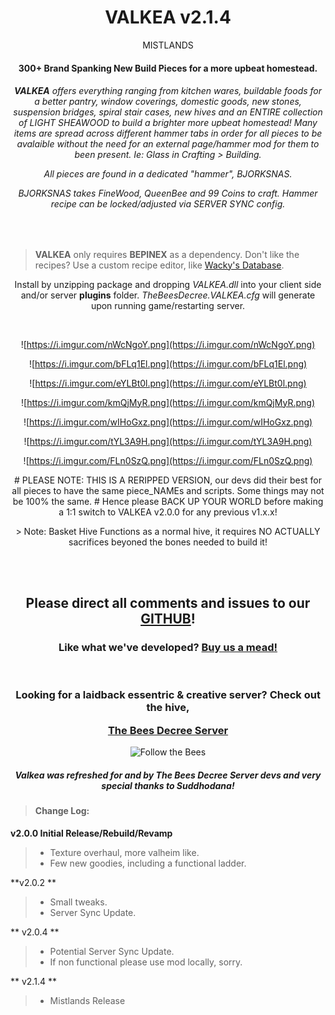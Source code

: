 <center>  
 
# VALKEA v2.1.4
MISTLANDS 

   

#### 300+ Brand Spanking New Build Pieces for a more upbeat homestead.  

 
  <h6> 
  
**VALKEA** offers everything ranging from kitchen wares, buildable foods for a better pantry, window coverings, domestic goods, new stones,
suspension bridges, spiral stair cases, new hives and an ENTIRE collection of LIGHT SHEAWOOD to build a brighter more upbeat homestead!
Many items are spread across different hammer tabs in order for all pieces to be avalaible without the need for an external page/hammer mod for them to been present. Ie: Glass in Crafting > Building.
   


All pieces are found in a dedicated "hammer", *BJORKSNAS*.  

*BJORKSNAS* takes FineWood, QueenBee and 99 Coins to craft. 
Hammer recipe can be locked/adjusted via SERVER SYNC config.  
</h6>

</center>
<br>


>**VALKEA** only requires **BEPINEX** as a dependency. 
 Don't like the recipes? Use a custom recipe editor, like [Wacky's Database](https://valheim.thunderstore.io/package/WackyMole/WackysDatabase/).
  
<p><center>

Install by unzipping package and dropping *VALKEA.dll* into your client side and/or server **plugins** folder.
*TheBeesDecree.VALKEA.cfg* will generate upon running game/restarting server.  
<center><br> 
	
﻿![https://i.imgur.com/nWcNgoY.png](https://i.imgur.com/nWcNgoY.png)  

﻿![https://i.imgur.com/bFLq1El.png](https://i.imgur.com/bFLq1El.png)  

![https://i.imgur.com/eYLBt0l.png](https://i.imgur.com/eYLBt0l.png)  

![https://i.imgur.com/kmQjMyR.png](https://i.imgur.com/kmQjMyR.png)  

![https://i.imgur.com/wIHoGxz.png](https://i.imgur.com/wIHoGxz.png)  

![https://i.imgur.com/tYL3A9H.png](https://i.imgur.com/tYL3A9H.png)  

![https://i.imgur.com/FLn0SzQ.png](https://i.imgur.com/FLn0SzQ.png)  
   
  
<p>
# PLEASE NOTE: THIS IS A RERIPPED VERSION, our devs did their best for all pieces to have the same piece_NAMEs and scripts. Some things may not be 100% the same.
# Hence please BACK UP YOUR WORLD before making a 1:1 switch to VALKEA v2.0.0 for any previous v1.x.x! 

<p>
> Note: Basket Hive Functions as a normal hive, it requires NO ACTUALLY sacrifices beyoned the bones needed to build it! 
 
<br><br>

## Please direct all comments and issues to our [GITHUB](https://github.com/The-Bees-Decree-Server/VALKEA)!

  

### Like what we've developed? [Buy us a mead!](https://www.paypal.com/donate?hosted_button_id=4TYSZ8JKN7TFJ)   
  <br>
    

### Looking for a laidback essentric & creative server?   Check out the hive, <p> [The Bees Decree Server](https://discord.gg/Kwr9Fff3DF)      
![Follow the Bees](https://i.imgur.com/avvB7Eg.png)


##### Valkea was refreshed for and by The Bees Decree Server devs and very special thanks to *Suddhodana*! 
  
</center>   
</center>

> #### Change Log: <p>
**v2.0.0 Initial Release/Rebuild/Revamp**
> - Texture overhaul, more valheim like.
> - Few new goodies, including a functional ladder.
> 
</p>   

**v2.0.2 **
> - Small tweaks.
> - Server Sync Update.
> 
</p>
   
   
 ** v2.0.4 **
> - Potential Server Sync Update.
> - If non functional please use mod locally, sorry.

</p>
   
   
 ** v2.1.4 **
> - Mistlands Release
</p>
